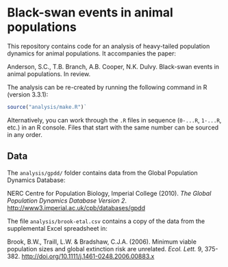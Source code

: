 # Black-swan events in animal populations

This repository contains code for an analysis of heavy-tailed
population dynamics for animal populations. It accompanies the paper:

Anderson, S.C., T.B. Branch, A.B. Cooper, N.K. Dulvy. Black-swan
events in animal populations. In review.

The analysis can be re-created by running the following command in R (version 3.3.1):

```R
source("analysis/make.R")`
```

Alternatively, you can work through the `.R` files in
sequence (`0-...R`, `1-...R`, etc.) in an R console. Files that start with the
same number can be sourced in any order.

## Data

The `analysis/gpdd/` folder contains data from the Global Population Dynamics
Database:

NERC Centre for Population Biology, Imperial College (2010). *The Global
Population Dynamics Database Version 2*.
<http://www3.imperial.ac.uk/cpb/databases/gpdd>

The file `analysis/brook-etal.csv` contains a copy of the data from the
supplemental Excel spreadsheet in:

Brook, B.W., Traill, L.W. & Bradshaw, C.J.A. (2006).
Minimum viable population sizes and global extinction risk are unrelated.
*Ecol. Lett.* 9, 375-382. <http://doi.org/10.1111/j.1461-0248.2006.00883.x>
